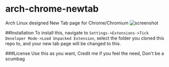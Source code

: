 arch-chrome-newtab
==================

Arch Linux designed New Tab page for Chrome/Chromium
![screenshot](http://i.imgur.com/Ul2HePP.png)

##Installation
To install this, navigate to `Settings->Extensions->Tick Developer Mode->Load Unpacked Extension`, select the folder you cloned this repo to, and your new tab page will be changed to this.

###License
Use this as you want, Credit me if you feel the need, Don't be a scumbag

